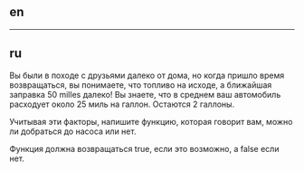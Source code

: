 ## en

---

## ru

Вы были в походе с друзьями далеко от дома, но когда пришло время возвращаться, вы понимаете, что топливо на исходе,
а ближайшая заправка 50 milles далеко! Вы знаете, что в среднем ваш автомобиль расходует около 25 миль на галлон. Остаются 2 галлоны.

Учитывая эти факторы, напишите функцию, которая говорит вам, можно ли добраться до насоса или нет.

Функция должна возвращаться true, если это возможно, а false если нет.
